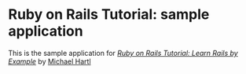# Ruby on Rails Tutorial: sample application

This is the sample application for
[*Ruby on Rails Tutorial: Learn Rails by Example*](http://railstutorial.com)
by [Michael Hartl](http://michaelhartl.com)